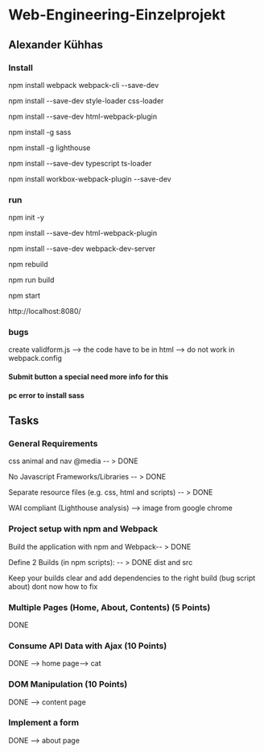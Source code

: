 # Web-Engineering-Einzelprojekt

## Alexander Kühhas


### Install
npm install webpack webpack-cli --save-dev

npm install --save-dev style-loader css-loader

npm install --save-dev html-webpack-plugin

npm install -g sass

npm install -g lighthouse

npm install --save-dev typescript ts-loader

npm install workbox-webpack-plugin --save-dev

### run 
npm init -y

npm install --save-dev html-webpack-plugin

npm install --save-dev webpack-dev-server

npm rebuild 

npm run build

npm start

http://localhost:8080/


### bugs 

create validform.js --> the code have to be 
in html --> do not work in webpack.config  
#### Submit button a special need more info for this

#### pc error to install sass


## Tasks
### General Requirements
css animal and nav @media -- > DONE

No Javascript Frameworks/Libraries -- > DONE

Separate resource files (e.g. css, html and scripts) -- > DONE

WAI compliant (Lighthouse analysis) --> image from google chrome 

### Project setup with npm and Webpack
Build the application with npm and Webpack-- > DONE

Define 2 Builds (in npm scripts): -- > DONE dist and src

Keep your builds clear and add dependencies to the right build 
(bug script about) dont now how to fix

### Multiple Pages (Home, About, Contents) (5 Points)
DONE

### Consume API Data with Ajax (10 Points)
DONE --> home page--> cat

### DOM Manipulation (10 Points)

DONE --> content page

### Implement a form
DONE --> about page


